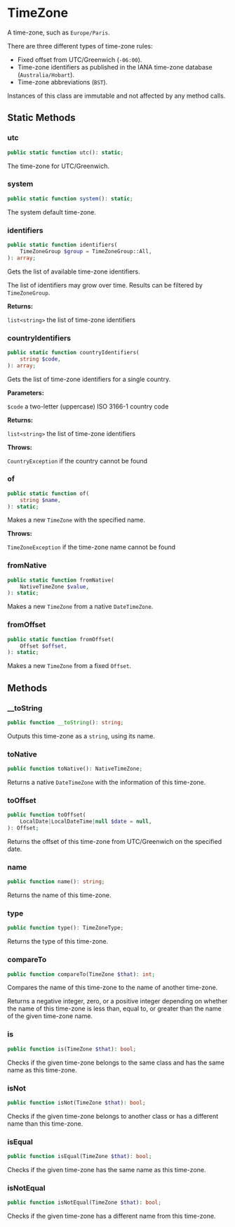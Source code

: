 
# TimeZone

A time-zone, such as `Europe/Paris`.

There are three different types of time-zone rules:

-   Fixed offset from UTC/Greenwich (`-06:00`).
-   Time-zone identifiers as published in the IANA time-zone
    database (`Australia/Hobart`).
-   Time-zone abbreviations (`BST`).

Instances of this class are immutable and not affected by any
method calls.


## Static Methods


### utc

```php
public static function utc(): static;
```

The time-zone for UTC/Greenwich.


### system

```php
public static function system(): static;
```

The system default time-zone.


### identifiers

```php
public static function identifiers(
    TimeZoneGroup $group = TimeZoneGroup::All,
): array;
```

Gets the list of available time-zone identifiers.

The list of identifiers may grow over time. Results can be
filtered by `TimeZoneGroup`.

**Returns:**

`list<string>` the list of time-zone identifiers


### countryIdentifiers

```php
public static function countryIdentifiers(
    string $code,
): array;
```

Gets the list of time-zone identifiers for a single country.

**Parameters:**

`$code` a two-letter (uppercase) ISO 3166-1 country code

**Returns:**

`list<string>` the list of time-zone identifiers

**Throws:**

`CountryException` if the country cannot be found


### of

```php
public static function of(
    string $name,
): static;
```

Makes a new `TimeZone` with the specified name.

**Throws:**

`TimeZoneException` if the time-zone name cannot be found


### fromNative

```php
public static function fromNative(
    NativeTimeZone $value,
): static;
```

Makes a new `TimeZone` from a native `DateTimeZone`.


### fromOffset

```php
public static function fromOffset(
    Offset $offset,
): static;
```

Makes a new `TimeZone` from a fixed `Offset`.


## Methods


### __toString

```php
public function __toString(): string;
```

Outputs this time-zone as a `string`, using its name.


### toNative

```php
public function toNative(): NativeTimeZone;
```

Returns a native `DateTimeZone` with the information of this
time-zone.


### toOffset

```php
public function toOffset(
    LocalDate|LocalDateTime|null $date = null,
): Offset;
```

Returns the offset of this time-zone from UTC/Greenwich on the
specified date.


### name

```php
public function name(): string;
```

Returns the name of this time-zone.


### type

```php
public function type(): TimeZoneType;
```

Returns the type of this time-zone.


### compareTo

```php
public function compareTo(TimeZone $that): int;
```

Compares the name of this time-zone to the name of another
time-zone.

Returns a negative integer, zero, or a positive integer
depending on whether the name of this time-zone is less than,
equal to, or greater than the name of the given time-zone name.


### is

```php
public function is(TimeZone $that): bool;
```

Checks if the given time-zone belongs to the same class and has
the same name as this time-zone.


### isNot

```php
public function isNot(TimeZone $that): bool;
```

Checks if the given time-zone belongs to another class or has a
different name than this time-zone.


### isEqual

```php
public function isEqual(TimeZone $that): bool;
```

Checks if the given time-zone has the same name as this
time-zone.


### isNotEqual

```php
public function isNotEqual(TimeZone $that): bool;
```

Checks if the given time-zone has a different name from this
time-zone.
